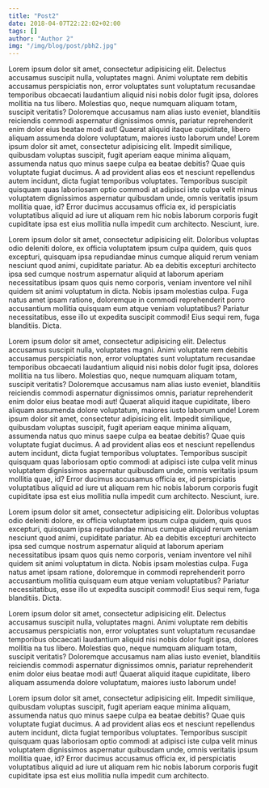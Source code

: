 ```yaml
---
title: "Post2"
date: 2018-04-07T22:22:02+02:00
tags: []
author: "Author 2"
img: "/img/blog/post/pbh2.jpg"
---
```

Lorem ipsum dolor sit amet, consectetur adipisicing elit. Delectus accusamus suscipit nulla, voluptates magni. Animi voluptate rem debitis accusamus perspiciatis non, error voluptates sunt voluptatum recusandae temporibus obcaecati laudantium aliquid nisi nobis dolor fugit ipsa, dolores mollitia na	tus libero. Molestias quo, neque numquam aliquam totam, suscipit veritatis? Doloremque accusamus nam alias iusto eveniet, blanditiis reiciendis commodi aspernatur dignissimos omnis, pariatur reprehenderit enim dolor eius beatae modi aut! Quaerat aliquid itaque cupiditate, libero aliquam assumenda dolore voluptatum, maiores iusto laborum unde!
Lorem ipsum dolor sit amet, consectetur adipisicing elit. Impedit similique, quibusdam voluptas suscipit, fugit aperiam eaque minima aliquam, assumenda natus quo minus saepe culpa ea beatae debitis? Quae quis voluptate fugiat ducimus. A ad provident alias eos et nesciunt repellendus autem incidunt, dicta fugiat temporibus voluptates. Temporibus suscipit quisquam quas laboriosam optio commodi at adipisci iste culpa velit minus voluptatem dignissimos aspernatur quibusdam unde, omnis veritatis ipsum mollitia quae, id? Error ducimus accusamus officia ex, id perspiciatis voluptatibus aliquid ad iure ut aliquam rem hic nobis laborum corporis fugit cupiditate ipsa est eius mollitia nulla impedit cum architecto. Nesciunt, iure.

Lorem ipsum dolor sit amet, consectetur adipisicing elit. Doloribus voluptas odio deleniti dolore, ex officia voluptatem ipsum culpa quidem, quis quos excepturi, quisquam ipsa repudiandae minus cumque aliquid rerum veniam nesciunt quod animi, cupiditate pariatur. Ab ea debitis excepturi architecto ipsa sed cumque nostrum aspernatur aliquid at laborum aperiam necessitatibus ipsam quos quis nemo corporis, veniam inventore vel nihil quidem sit animi voluptatum in dicta. Nobis ipsam molestias culpa. Fuga natus amet ipsam ratione, doloremque in commodi reprehenderit porro accusantium mollitia quisquam eum atque veniam voluptatibus? Pariatur necessitatibus, esse illo ut expedita suscipit commodi! Eius sequi rem, fuga blanditiis.
Dicta.

Lorem ipsum dolor sit amet, consectetur adipisicing elit. Delectus accusamus suscipit nulla, voluptates magni. Animi voluptate rem debitis accusamus perspiciatis non, error voluptates sunt voluptatum recusandae temporibus obcaecati laudantium aliquid nisi nobis dolor fugit ipsa, dolores mollitia na	tus libero. Molestias quo, neque numquam aliquam totam, suscipit veritatis? Doloremque accusamus nam alias iusto eveniet, blanditiis reiciendis commodi aspernatur dignissimos omnis, pariatur reprehenderit enim dolor eius beatae modi aut! Quaerat aliquid itaque cupiditate, libero aliquam assumenda dolore voluptatum, maiores iusto laborum unde!
Lorem ipsum dolor sit amet, consectetur adipisicing elit. Impedit similique, quibusdam voluptas suscipit, fugit aperiam eaque minima aliquam, assumenda natus quo minus saepe culpa ea beatae debitis? Quae quis voluptate fugiat ducimus. A ad provident alias eos et nesciunt repellendus autem incidunt, dicta fugiat temporibus voluptates. Temporibus suscipit quisquam quas laboriosam optio commodi at adipisci iste culpa velit minus voluptatem dignissimos aspernatur quibusdam unde, omnis veritatis ipsum mollitia quae, id? Error ducimus accusamus officia ex, id perspiciatis voluptatibus aliquid ad iure ut aliquam rem hic nobis laborum corporis fugit cupiditate ipsa est eius mollitia nulla impedit cum architecto. Nesciunt, iure.

Lorem ipsum dolor sit amet, consectetur adipisicing elit. Doloribus voluptas odio deleniti dolore, ex officia voluptatem ipsum culpa quidem, quis quos excepturi, quisquam ipsa repudiandae minus cumque aliquid rerum veniam nesciunt quod animi, cupiditate pariatur. Ab ea debitis excepturi architecto ipsa sed cumque nostrum aspernatur aliquid at laborum aperiam necessitatibus ipsam quos quis nemo corporis, veniam inventore vel nihil quidem sit animi voluptatum in dicta. Nobis ipsam molestias culpa. Fuga natus amet ipsam ratione, doloremque in commodi reprehenderit porro accusantium mollitia quisquam eum atque veniam voluptatibus? Pariatur necessitatibus, esse illo ut expedita suscipit commodi! Eius sequi rem, fuga blanditiis.
Dicta.

Lorem ipsum dolor sit amet, consectetur adipisicing elit. Delectus accusamus suscipit nulla, voluptates magni. Animi voluptate rem debitis accusamus perspiciatis non, error voluptates sunt voluptatum recusandae temporibus obcaecati laudantium aliquid nisi nobis dolor fugit ipsa, dolores mollitia na	tus libero. Molestias quo, neque numquam aliquam totam, suscipit veritatis? Doloremque accusamus nam alias iusto eveniet, blanditiis reiciendis commodi aspernatur dignissimos omnis, pariatur reprehenderit enim dolor eius beatae modi aut! Quaerat aliquid itaque cupiditate, libero aliquam assumenda dolore voluptatum, maiores iusto laborum unde!

Lorem ipsum dolor sit amet, consectetur adipisicing elit. Impedit similique, quibusdam voluptas suscipit, fugit aperiam eaque minima aliquam, assumenda natus quo minus saepe culpa ea beatae debitis? Quae quis voluptate fugiat ducimus. A ad provident alias eos et nesciunt repellendus autem incidunt, dicta fugiat temporibus voluptates. Temporibus suscipit quisquam quas laboriosam optio commodi at adipisci iste culpa velit minus voluptatem dignissimos aspernatur quibusdam unde, omnis veritatis ipsum mollitia quae, id? Error ducimus accusamus officia ex, id perspiciatis voluptatibus aliquid ad iure ut aliquam rem hic nobis laborum corporis fugit cupiditate ipsa est eius mollitia nulla impedit cum architecto.
